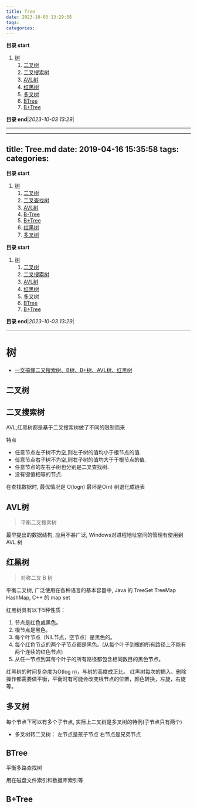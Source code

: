 ```yaml
---
title: Tree
date: 2023-10-03 13:29:58
tags: 
categories: 
---
```


**目录 start**

1. [树](#树)
    1. [二叉树](#二叉树)
    1. [二叉搜索树](#二叉搜索树)
    1. [AVL树](#avl树)
    1. [红黑树](#红黑树)
    1. [多叉树](#多叉树)
    1. [BTree](#btree)
    1. [B+Tree](#b+tree)

**目录 end**|_2023-10-03 13:29_|
****************************************
---
title: Tree.md
date: 2019-04-16 15:35:58
tags: 
categories: 
---

**目录 start**

1. [树](#树)
    1. [二叉树](#二叉树)
    1. [二叉查找树](#二叉查找树)
    1. [AVL树](#avl树)
    1. [B-Tree](#b-tree)
    1. [B+Tree](#b+tree)
    1. [红黑树](#红黑树)
    1. [多叉树](#多叉树)

**目录 start**

1. [树](#树)
    1. [二叉树](#二叉树)
    1. [二叉搜索树](#二叉搜索树)
    1. [AVL树](#avl树)
    1. [红黑树](#红黑树)
    1. [多叉树](#多叉树)
    1. [BTree](#btree)
    1. [B+Tree](#b+tree)

**目录 end**|_2023-10-03 13:29_|
****************************************
# 树
- [一文搞懂二叉搜索树、B树、B+树、AVL树、红黑树](https://zhuanlan.zhihu.com/p/258078863)

## 二叉树

## 二叉搜索树
AVL,红黑树都是基于二叉搜索树做了不同的限制而来

特点
- 任意节点左子树不为空,则左子树的值均小于根节点的值.
- 任意节点右子树不为空,则右子树的值均大于于根节点的值.
- 任意节点的左右子树也分别是二叉查找树.
- 没有键值相等的节点. 

在查找数据时, 最优情况是 O(logn) 最坏是O(n) 树退化成链表

## AVL树
> 平衡二叉搜索树

最早提出的数据结构, 应用不甚广泛, Windows对进程地址空间的管理有使用到 AVL 树 

## 红黑树
> 对称二叉 B 树

平衡二叉树, 广泛使用在各种语言的基本容器中, Java 的 TreeSet TreeMap  HashMap, C++ 的 map set

红黑树具有以下5种性质：
1. 节点是红色或黑色。
1. 根节点是黑色。
1. 每个叶节点（NIL节点，空节点）是黑色的。
1. 每个红色节点的两个子节点都是黑色。(从每个叶子到根的所有路径上不能有两个连续的红色节点)
1. 从任一节点到其每个叶子的所有路径都包含相同数目的黑色节点。

红黑树的时间复杂度为O(log n)，与树的高度成正比。
红黑树每次的插入、删除操作都需要做平衡，平衡时有可能会改变根节点的位置，颜色转换，左旋，右旋等。

## 多叉树
每个节点下可以有多个子节点, 实际上二叉树是多叉树的特例(子节点只有两个)

- 多叉树转二叉树： 左节点是孩子节点 右节点是兄弟节点


## BTree
平衡多路查找树

用在磁盘文件索引和数据库索引等

## B+Tree